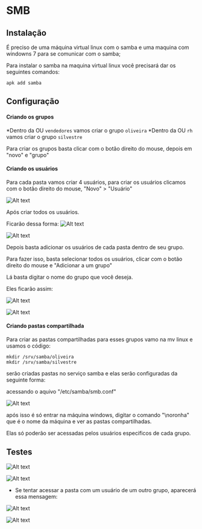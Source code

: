 # SMB

## Instalação

É preciso de uma máquina virtual linux com o samba e uma maquina com windowns 7 para se comunicar com o samba;

Para instalar o samba na maquina virtual linux você precisará dar os seguintes comandos:

`apk add samba`


## Configuração

#### Criando os grupos

*Dentro da OU `vendedores` vamos criar o grupo `oliveira`
*Dentro da OU `rh` vamos criar o grupo `silvestre`

Para criar os grupos basta clicar com o botão direito do mouse, depois em "novo" e "grupo"

#### Criando os usuários

Para cada pasta vamos criar 4 usuários, para criar os usuários clicamos com o botão direito do mouse, "Novo" > "Usuário"

![Alt text](../Imagens/SMB/grupoexemplo.png)

Após criar todos os usuários.

Ficarão dessa forma:
![Alt text](../Imagens/SMB/OUvendedores.png)

![Alt text](../Imagens/SMB/OUrh.png)

Depois basta adicionar os usuários de cada pasta dentro de seu grupo.

Para fazer isso, basta selecionar todos os usuários, clicar com o botão direito do mouse e "Adicionar a um grupo"

Lá basta digitar o nome do grupo que você deseja.

Eles ficarão assim:

![Alt text](../Imagens/SMB/GrupoOliveira.png)

![Alt text](../Imagens/SMB/GrupoSilvestre.png)


#### Criando pastas compartilhada

Para criar as pastas compartilhadas para esses grupos vamo na mv linux e usamos o código:


    mkdir /srv/samba/oliveira
    mkdir /srv/samba/silvestre


serão criadas pastas no serviço samba e elas serão configuradas da seguinte forma:

acessando o aquivo "/etc/samba/smb.conf"

![Alt text](../Imagens/SMB/CONFIGDECOMPARTILHAMENTO.png)


após isso é só entrar na máquina windows, digitar o comando "\\noronha" que é o nome da máquina e ver as pastas compartilhadas. 

Elas só poderão ser acessadas pelos usuários especificos de cada grupo.

## Testes

![Alt text](../Imagens/SMB/usu%C3%A1rioOliveira.png)

![Alt text](../Imagens/SMB/usuariosilvestre.png)

-   Se tentar acessar a pasta com um usuário de um outro grupo, aparecerá essa mensagem:

![Alt text](../Imagens/SMB/usuarioerrado1.png)

![Alt text](../Imagens/SMB/usuarioerrado2.png)
